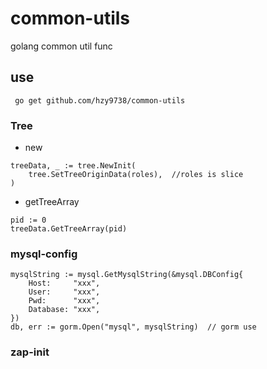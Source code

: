 # common-utils
golang common util func

## use
```
 go get github.com/hzy9738/common-utils
```
### Tree
+ new
```
treeData, _ := tree.NewInit(
    tree.SetTreeOriginData(roles),  //roles is slice
)
```
+ getTreeArray
```
pid := 0
treeData.GetTreeArray(pid)
```

### mysql-config
``` 
mysqlString := mysql.GetMysqlString(&mysql.DBConfig{
	Host:     "xxx",
	User:     "xxx",
	Pwd:      "xxx",
	Database: "xxx",
})
db, err := gorm.Open("mysql", mysqlString)  // gorm use
```
### zap-init